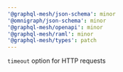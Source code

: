 ```yaml
---
'@graphql-mesh/json-schema': minor
'@omnigraph/json-schema': minor
'@graphql-mesh/openapi': minor
'@graphql-mesh/raml': minor
'@graphql-mesh/types': patch
---
```


`timeout` option for HTTP requests
